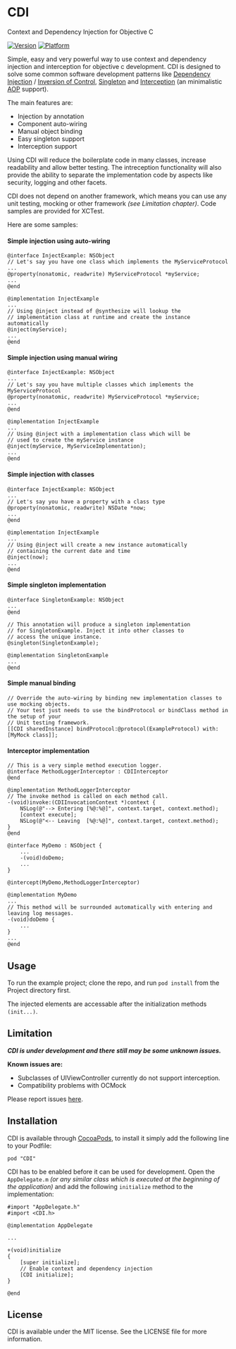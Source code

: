 CDI
===

Context and Dependency Injection for Objective C

[![Version](https://cocoapod-badges.herokuapp.com/v/CDI/badge.png)](http://cocoadocs.org/docsets/CDI)
[![Platform](https://cocoapod-badges.herokuapp.com/p/CDI/badge.png)](http://cocoadocs.org/docsets/CDI)

Simple, easy and very powerful way to use context and dependency injection and interception for objective c development. CDI is designed to solve some common software development patterns like [Dependency Injection](http://en.wikipedia.org/wiki/Dependency_injection) / [Inversion of Control](http://en.wikipedia.org/wiki/Inversion_of_control), [Singleton](http://en.wikipedia.org/wiki/Singleton_pattern) and [Interception](http://en.wikipedia.org/wiki/Interceptor_pattern) (an minimalistic [AOP](http://en.wikipedia.org/wiki/Aspect-oriented_programming) support).

The main features are:

* Injection by annotation
* Component auto-wiring
* Manual object binding
* Easy singleton support
* Interception support


Using CDI will reduce the boilerplate code in many classes, increase readability and allow better testing. The intreception functionality will also provide the ability to separate the implementation code by aspects like security, logging and other facets.

CDI does not depend on another framework, which means you can use any unit testing, mocking or other framework *(see Limitation chapter)*. Code samples are provided for XCTest.

Here are some samples:

#### Simple injection using auto-wiring

    @interface InjectExample: NSObject
    // Let's say you have one class which implements the MyServiceProtocol
    ...
    @property(nonatomic, readwrite) MyServiceProtocol *myService;
    ...
    @end
    
    @implementation InjectExample
    ...
    // Using @inject instead of @synthesize will lookup the 
    // implementation class at runtime and create the instance automatically
    @inject(myService);
    ...
    @end

#### Simple injection using manual wiring

    @interface InjectExample: NSObject
    ...
    // Let's say you have multiple classes which implements the MyServiceProtocol
    @property(nonatomic, readwrite) MyServiceProtocol *myService;
    ...
    @end
    
    @implementation InjectExample
    ...
    // Using @inject with a implementation class which will be
    // used to create the myService instance 
    @inject(myService, MyServiceImplementation);
    ...
    @end
    
#### Simple injection with classes
    @interface InjectExample: NSObject
    ...
    // Let's say you have a property with a class type
    @property(nonatomic, readwrite) NSDate *now;
    ...
    @end
    
    @implementation InjectExample
    ...
    // Using @inject will create a new instance automatically
    // containing the current date and time 
    @inject(now);
    ...
    @end
    
#### Simple singleton implementation
    @interface SingletonExample: NSObject
    ...
    @end
    
    // This annotation will produce a singleton implementation
    // for SingletonExample. Inject it into other classes to
    // access the unique instance.
    @singleton(SingletonExample);
    
    @implementation SingletonExample
    ...
    @end
    
#### Simple manual binding
    
    // Override the auto-wiring by binding new implementation classes to use mocking objects.
    // Your test just needs to use the bindProtocol or bindClass method in the setup of your
    // Unit testing framework.
    [[CDI sharedInstance] bindProtocol:@protocol(ExampleProtocol) with:[MyMock class]];

#### Interceptor implementation
    // This is a very simple method execution logger.
    @interface MethodLoggerInterceptor : CDIInterceptor
	@end

	@implementation MethodLoggerInterceptor
	// The invoke method is called on each method call.
	-(void)invoke:(CDIInvocationContext *)context {
    	NSLog(@"--> Entering [%@:%@]", context.target, context.method);
    	[context execute];
    	NSLog(@"<-- Leaving  [%@:%@]", context.target, context.method);
	}
	@end
	
	@interface MyDemo : NSObject {
		...
		-(void)doDemo;
		...
	}
	
	@intercept(MyDemo,MethodLoggerInterceptor)
	
	@implementation MyDemo
	...
	// This method will be surrounded automatically with entering and leaving log messages.
	-(void)doDemo {
    	...
	}
	...
	@end

## Usage

To run the example project; clone the repo, and run `pod install` from the Project directory first.

The injected elements are accessable after the initialization methods `(init...)`.

## Limitation

***CDI is under development and there still may be some unknown issues.***

**Known issues are:**

* Subclasses of UIViewController currently do not support interception.
* Compatibility problems with OCMock

Please report issues [here](https://github.com/real-prometheus/CDI/issues).

## Installation

CDI is available through [CocoaPods](http://cocoapods.org), to install
it simply add the following line to your Podfile:

    pod "CDI"
    
CDI has to be enabled before it can be used for development. Open the `AppDelegate.m` *(or any similar class which is executed at the beginning of the application)* and add the following `initialize` method to the implementation:

	#import "AppDelegate.h"
	#import <CDI.h>

	@implementation AppDelegate
	
	...
	
	+(void)initialize
	{
    	[super initialize];
    	// Enable context and dependency injection
    	[CDI initialize];
	}
	
	@end

## License

CDI is available under the MIT license. See the LICENSE file for more information.
